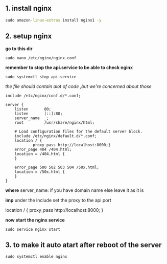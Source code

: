 ## 1. install nginx
```cmd
sudo amazon-linux-extras install nginx1 -y
```
<!-- sudo yml install nginx -y -->

<!-- sudo yum update -->
## 2. setup nginx

**go to this dir**
```
sudo nano /etc/nginx/nginx.conf
```
**remember to stop the api.service to be able to check nginx**
```
sudo systemctl stop api.service
```

  <!-- 228  cd /etc/nginx/sites-available/
  229  ls
  230  vim nginx.conf  -->
  <!-- sudo nano /etc/nginx/nginx.conf -->
*the file should contain alot of code ,but we're concerned about those*
```
include /etc/nginx/conf.d/*.conf;

server {
    listen       80;
    listen       [::]:80;
    server_name  _;
    root         /usr/share/nginx/html;

    # Load configuration files for the default server block.
    include /etc/nginx/default.d/*.conf;
    location / {
            proxy_pass http://localhost:8000;}
    error_page 404 /404.html;
    location = /404.html {
    }

    error_page 500 502 503 504 /50x.html;
    location = /50x.html {
    }
}
```
**where**
server_name: if you have domain name else leave it as it is

**imp** under the include set the proxy to the api port

  location / {
    proxy_pass http://localhost:8000;
    }

**now start the nginx service**
```
sudo service nginx start
```


## 3. to make it auto atart after reboot of the server

```
sudo systemctl enable nginx
```